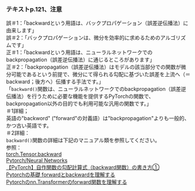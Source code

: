 ### テキストp.121、注意
誤＃1：「backwardという用語は、バックプロパゲーション（誤差逆伝播法）に由来します」<br>
誤＃2：「バックプロパゲーションは、微分を効率的に求めるためのアルゴリズムです」<br>
正＃1：「backwardという用語は、ニューラルネットワークでのbackpropagation（誤差逆伝播法）に通じるところがあります」<br>
正＃2：「backpropagation（誤差逆伝播法）はモデルの該当部分での関数が微分可能であるという前提で、微分にて得られる勾配に基づいた誤差を上流へ（＝backward；後方へ）伝播する手法です。」<br>
「```backward()```関数は、ニューラルネットワークでのbackpropagation（誤差逆伝播法）を行うために必要な機能を提供するPyTorchの関数で、backpropagation以外の目的でも利用可能な汎用の関数です。」<br>
＃1詳細；<br>
英語の"backword" ("forward"の対義語）は"backpropagation"よりも一般的、かつ古い英語です。<br>
＃2詳細：<br>
```backward()```関数の詳細は下記のマニュアル類を参照してください。<br>
参照：<br>
<a href="https://pytorch.org/docs/stable/generated/torch.Tensor.backward.html">torch.Tensor.backward</a><br>
<a href="https://pytorch.org/tutorials/beginner/blitz/neural_networks_tutorial.html">Pytorch/Neural Networks</a><br>
<a href="https://qiita.com/windfall/items/073cbb4ffdfab356e495">【PyTorch】自作関数の勾配計算式（backward関数）の書き方①</a><br>
<a href="https://zenn.dev/hirayuki/articles/bbc0eec8cd816c183408">Pytorchの基礎 forwardとbackwardを理解する</a><br>
<a href="https://qiita.com/simayan/items/ea8bc5df150f7890d0e7">Pytorchのnn.Transformerのforward関数を理解する</a>
